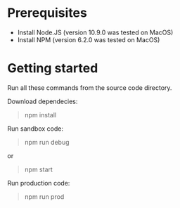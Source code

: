 # Prerequisites

- Install Node.JS (version 10.9.0 was tested on MacOS)
- Install NPM (version 6.2.0 was tested on MacOS)

# Getting started

Run all these commands from the source code directory.

Download dependecies:
> npm install

Run sandbox code:
> npm run debug

or

> npm start

Run production code:
> npm run prod
